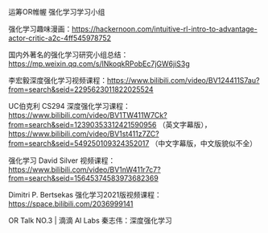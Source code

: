 运筹OR帷幄 强化学习学习小组

强化学习趣味漫画：https://hackernoon.com/intuitive-rl-intro-to-advantage-actor-critic-a2c-4ff545978752

国内外著名的强化学习研究小组总结：https://mp.weixin.qq.com/s/lNkoqkRPobEc7jGW6jiS3g

李宏毅深度强化学习视频课程：https://www.bilibili.com/video/BV124411S7au?from=search&seid=2295623011822025524

UC伯克利 CS294 深度强化学习课程：https://www.bilibili.com/video/BV1TW411W7Ck?from=search&seid=12390353312421590956 （英文字幕版），https://www.bilibili.com/video/BV1st411z7ZC?from=search&seid=549250109324352017 （中文字幕版，中文版貌似不全）

强化学习 David Silver 视频课程：https://www.bilibili.com/video/BV1nW411r7c7?from=search&seid=15645374583973682369

Dimitri P. Bertsekas 强化学习2021版视频课程：https://space.bilibili.com/2036999141

OR Talk NO.3 | 滴滴 AI Labs 秦志伟：深度强化学习

